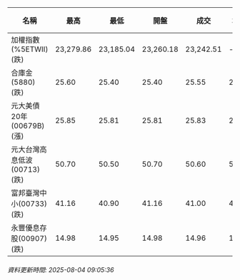 | 名稱 | 最高 | 最低 | 開盤 | 成交 | 均價 | 成交金額(億) | 昨收 | 漲跌幅 | 漲跌 | 總量 | 昨量 | 振幅 |
| -------- | -------- | -------- | -------- |-------- | -------- | -------- |-------- |-------- |-------- | -------- | -------- |-------- |
|加權指數(%5ETWII) (跌)|23,279.86|23,185.04|23,260.18|23,242.51|-|376.93|23,434.38|0.82%|191.87|661,822|0|0.40%|
|合庫金(5880) (跌)|25.60|25.40|25.40|25.55|25.44|0.089|25.65|0.39%|0.10|348|9,460|0.78%|
|元大美債20年(00679B) (漲)|25.85|25.81|25.81|25.83|25.81|1.57|25.68|0.58%|0.15|6,092|49,064|0.16%|
|元大台灣高息低波(00713) (跌)|50.70|50.50|50.70|50.60|50.60|0.334|50.75|0.30%|0.15|660|9,177|0.39%|
|富邦臺灣中小(00733) (跌)|41.16|40.90|41.16|41.00|41.00|0.056|41.34|0.82%|0.34|136|2,078|0.63%|
|永豐優息存股(00907) (跌)|14.98|14.95|14.98|14.96|14.96|0.020|15.04|0.53%|0.08|133|1,584|0.20%|
###### 資料更新時間: 2025-08-04 09:05:36
